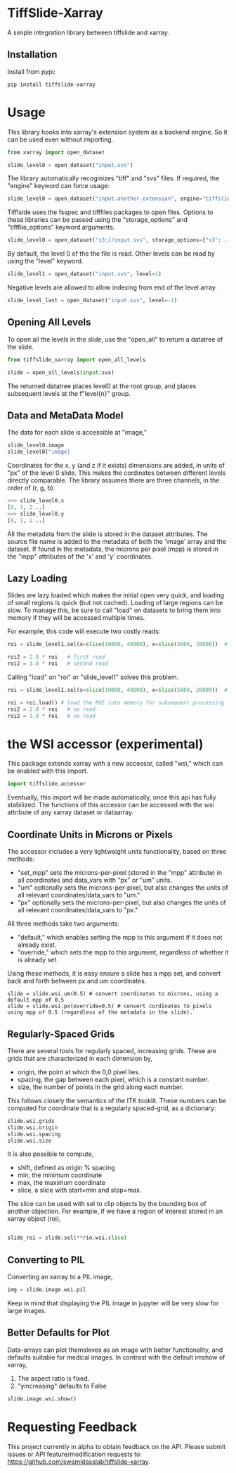 # TiffSlide-Xarray


A simple integration library between tiffslide and xarray.

## Installation

Install from pypi:

```
pip install tiffslide-xarray
```

# Usage

This library hooks into xarray's extension system as a backend engine. So
it can be used even without importing.

```python
from xarray import open_dataset

slide_level0 = open_dataset("input.svs")
```

The library automatically recoginizes "tiff" and "svs" files. If required,
the "engine" keyword can force usage:

```python
slide_level0 = open_dataset("input.another_extension", engine="tiffslide")
```


Tifflside uses the fsspec and tifffiles packages to open files. Options to these
libraries can be passed using the "storage_options" and "tifffile_options" keyword
arguments.

```python
slide_level0 = open_dataset("s3://input.svs", storage_options={"s3": ... })
```

By default, the level 0 of the the file is read. Other levels can be read by using
the "level" keyword.

```python
slide_level1 = open_dataset("input.svs", level=1)
```

Negative levels are allowed to allow indexing from end of the level array.
```python
slide_level_last = open_dataset("input.svs", level=-1)
```

## Opening All Levels

To open all the levels in the slide, use the "open_all" to return a datatree of the 
slide.

```python
from tiffslide_xarray import open_all_levels

slide = open_all_levels(input.svs)
```

The returned datatree places level0 at the root group, and places subsequent
levels at the f"level{n}" group. 


## Data and MetaData Model


The data for each slide is accessible at "image,"

```python
slide_level0.image
slide_level0["image]
```

Coordinates for the x, y (and z if it exists) dimensions are added, in units of "px" of the level 0
slide. This makes the cordinates between different levels directly comparable. The library
assumes there are three channels, in the order of (r, g, b). 

```python
>>> slide_level0.x
[0, 1, 2...]
>>> slide_level0.y
[0, 1, 2...]
```

All the metadata from the slide is stored in the dataset attributes. The source file name is
added to the metadata of both the 'image' array and the dataset. If found in the metadata, the microns 
per pixel (mpp) is stored in the "mpp" attributes of the 'x' and 'y' coordinates.

## Lazy Loading

Slides are lazy loaded which makes the initial open very quick, and
loading of small regions is quick (but not cached). Loading of large regions can be slow. 
To manage this, be sure to call "load" on datasets to bring them into memory
if they will be accessed multiple times.

For example, this code will execute two costly reads:

```python
roi = slide_level1.sel(x=slice(10000, 40000), x=slice(5000, 20000))  # select a large ROI

roi2 = 2.0 * roi   # first read
roi2 = 3.0 * roi   # second read
```

Calling "load" on "roi" or "slide_level1" solves this problem.

```python
roi = slide_level1.sel(x=slice(10000, 40000), x=slice(5000, 20000))  # select a large ROI

roi = roi.load() # load the ROI into memory for subsequent processing.
roi2 = 2.0 * roi   # no read
roi2 = 3.0 * roi   # no read
```

# the WSI accessor (experimental)

This package extends xarray with a new accessor, called "wsi," which can be enabled with this import.

```python
import tiffslide.accessor
```

Eventually, this import will be made automatically, once this api has fully stabilized. The functions of this
accessor can be accessed with the wsi attribute of any xarray dataset or dataarray.

## Coordinate Units in Microns or Pixels

The accessor includes a very lightweight units functionality, based on three methods:

- "set_mpp" sets the microns-per-pixel (stored in the "mpp" attribute) in all coordinates and data_vars with "px" or "um" units.
- "um" optionally sets the microns-per-pixel, but also changes the units of all relevant coordinates/data_vars to "um." 
- "px" optionally sets the microns-per-pixel, but also changes the  units of all relevant coordinates/data_vars to "px." 

All three methods take two arguments:

- "default," which enables setting the mpp to this argument if it does not already exist.
- "override," which sets the mpp to this argument, regardless of whether it is already set.

Using these methods, it is easy ensure a slide has a mpp set, and convert back and forth between px and um coordinates.

```
slide = slide.wsi.um(0.5) # convert coordinates to microns, using a default mpp of 0.5
slide = slide.wsi.px(override=0.5) # convert cordinates to pixels using mpp of 0.5 (regardless of the metadata in the slide).
```

## Regularly-Spaced Grids

There are several tools for regularly spaced, increasing grids. These are grids that are characterized in each
dimension by,

- origin, the point at which the 0,0 pixel lies.
- spacing, the gap between each pixel, which is a constant number.
- size, the number of points in the grid along each number.

This follows closely the semantics of the ITK tooklit. These numbers can be computed for coordinate that is a regularly spaced-grid,
as a dictionary:

```python
slide.wsi.grids
slide.wsi.origin
slide.wsi.spacing
slide.wsi.size
```

It is also possible to compute,

- shift, defined as origin % spacing
- min, the minimum coordinate
- max, the maximum coordinate
- slice, a slice with start=min and stop=max.

The slice can be used with sel to clip objects by the bounding box of another objection. For example, if we have a
region of interest stored in an xarray object (roi),

```python

slide_roi = slide.sel(**rio.wsi.slice)
```

## Converting to PIL

Converting an xarray to a PIL image,

```python
img = slide.image.wsi.pil
```

Keep in mind that displaying the PIL image in jupyter will be very slow for large images.


## Better Defaults for Plot

Data-arrays can plot themsleves as an image with better functionality, and defaults suitable for medical images. In contrast with the 
default imshow of xarray,

1. The aspect ratio is fixed.
2. "yincreasing"  defaults to False


```python
slide.image.wsi.show()
```


# Requesting Feedback


This project currently in alpha to obtain feedback on the API. Please
submit issues or API feature/modification requests to: https://github.com/swamidasslab/tiffslide-xarray.
